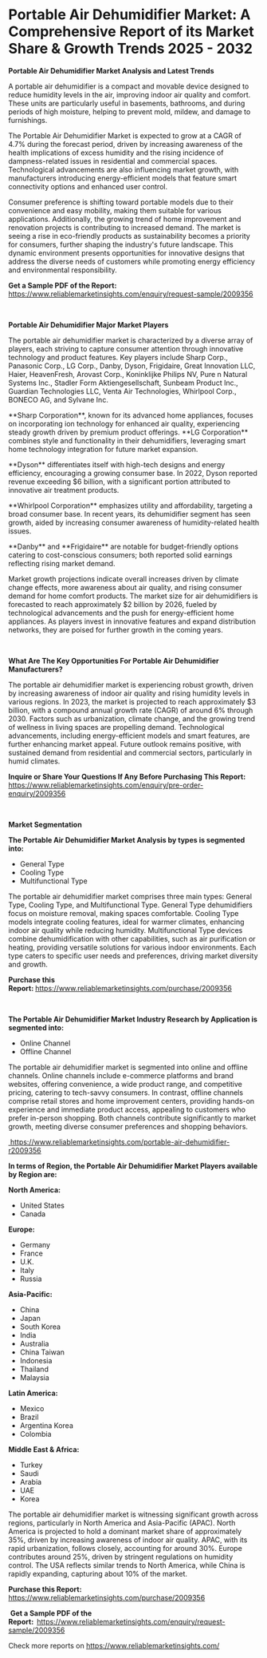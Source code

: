 <p><h1>Portable Air Dehumidifier Market: A Comprehensive Report of its Market Share & Growth Trends 2025 - 2032</h1></p><p><strong>Portable Air Dehumidifier Market Analysis and Latest Trends</strong></p>
<p><p>A portable air dehumidifier is a compact and movable device designed to reduce humidity levels in the air, improving indoor air quality and comfort. These units are particularly useful in basements, bathrooms, and during periods of high moisture, helping to prevent mold, mildew, and damage to furnishings.</p><p>The Portable Air Dehumidifier Market is expected to grow at a CAGR of 4.7% during the forecast period, driven by increasing awareness of the health implications of excess humidity and the rising incidence of dampness-related issues in residential and commercial spaces. Technological advancements are also influencing market growth, with manufacturers introducing energy-efficient models that feature smart connectivity options and enhanced user control.</p><p>Consumer preference is shifting toward portable models due to their convenience and easy mobility, making them suitable for various applications. Additionally, the growing trend of home improvement and renovation projects is contributing to increased demand. The market is seeing a rise in eco-friendly products as sustainability becomes a priority for consumers, further shaping the industry's future landscape. This dynamic environment presents opportunities for innovative designs that address the diverse needs of customers while promoting energy efficiency and environmental responsibility.</p></p>
<p><strong>Get a Sample PDF of the Report:&nbsp;</strong> <a href="https://www.reliablemarketinsights.com/enquiry/request-sample/2009356?utm_campaign=2287&utm_medium=2&utm_source=Github&utm_content=ia&utm_term=08022025&utm_id=portable-air-dehumidifier">https://www.reliablemarketinsights.com/enquiry/request-sample/2009356</a></p>
<p>&nbsp;</p>
<p><strong>Portable Air Dehumidifier Major Market Players</strong></p>
<p><p>The portable air dehumidifier market is characterized by a diverse array of players, each striving to capture consumer attention through innovative technology and product features. Key players include Sharp Corp., Panasonic Corp., LG Corp., Danby, Dyson, Frigidaire, Great Innovation LLC, Haier, HeavenFresh, Arovast Corp., Koninklijke Philips NV, Pure n Natural Systems Inc., Stadler Form Aktiengesellschaft, Sunbeam Product Inc., Guardian Technologies LLC, Venta Air Technologies, Whirlpool Corp., BONECO AG, and Sylvane Inc.</p><p>**Sharp Corporation**, known for its advanced home appliances, focuses on incorporating ion technology for enhanced air quality, experiencing steady growth driven by premium product offerings. **LG Corporation** combines style and functionality in their dehumidifiers, leveraging smart home technology integration for future market expansion.</p><p>**Dyson** differentiates itself with high-tech designs and energy efficiency, encouraging a growing consumer base. In 2022, Dyson reported revenue exceeding $6 billion, with a significant portion attributed to innovative air treatment products.</p><p>**Whirlpool Corporation** emphasizes utility and affordability, targeting a broad consumer base. In recent years, its dehumidifier segment has seen growth, aided by increasing consumer awareness of humidity-related health issues.</p><p>**Danby** and **Frigidaire** are notable for budget-friendly options catering to cost-conscious consumers; both reported solid earnings reflecting rising market demand.</p><p>Market growth projections indicate overall increases driven by climate change effects, more awareness about air quality, and rising consumer demand for home comfort products. The market size for air dehumidifiers is forecasted to reach approximately $2 billion by 2026, fueled by technological advancements and the push for energy-efficient home appliances. As players invest in innovative features and expand distribution networks, they are poised for further growth in the coming years.</p></p>
<p>&nbsp;</p>
<p><strong>What Are The Key Opportunities For Portable Air Dehumidifier Manufacturers?</strong></p>
<p><p>The portable air dehumidifier market is experiencing robust growth, driven by increasing awareness of indoor air quality and rising humidity levels in various regions. In 2023, the market is projected to reach approximately $3 billion, with a compound annual growth rate (CAGR) of around 6% through 2030. Factors such as urbanization, climate change, and the growing trend of wellness in living spaces are propelling demand. Technological advancements, including energy-efficient models and smart features, are further enhancing market appeal. Future outlook remains positive, with sustained demand from residential and commercial sectors, particularly in humid climates.</p></p>
<p><strong>Inquire or Share Your Questions If Any Before Purchasing This Report:</strong> <a href="https://www.reliablemarketinsights.com/enquiry/pre-order-enquiry/2009356?utm_campaign=2287&utm_medium=2&utm_source=Github&utm_content=ia&utm_term=08022025&utm_id=portable-air-dehumidifier">https://www.reliablemarketinsights.com/enquiry/pre-order-enquiry/2009356</a></p>
<p>&nbsp;</p>
<p><strong>Market Segmentation</strong></p>
<p><strong>The Portable Air Dehumidifier Market Analysis by types is segmented into:</strong></p>
<p><ul><li>General Type</li><li>Cooling Type</li><li>Multifunctional Type</li></ul></p>
<p><p>The portable air dehumidifier market comprises three main types: General Type, Cooling Type, and Multifunctional Type. General Type dehumidifiers focus on moisture removal, making spaces comfortable. Cooling Type models integrate cooling features, ideal for warmer climates, enhancing indoor air quality while reducing humidity. Multifunctional Type devices combine dehumidification with other capabilities, such as air purification or heating, providing versatile solutions for various indoor environments. Each type caters to specific user needs and preferences, driving market diversity and growth.</p></p>
<p><strong>Purchase this Report:&nbsp;</strong><a href="https://www.reliablemarketinsights.com/purchase/2009356?utm_campaign=2287&utm_medium=2&utm_source=Github&utm_content=ia&utm_term=08022025&utm_id=portable-air-dehumidifier">https://www.reliablemarketinsights.com/purchase/2009356</a></p>
<p>&nbsp;</p>
<p><strong>The Portable Air Dehumidifier Market Industry Research by Application is segmented into:</strong></p>
<p><ul><li>Online Channel</li><li>Offline Channel</li></ul></p>
<p><p>The portable air dehumidifier market is segmented into online and offline channels. Online channels include e-commerce platforms and brand websites, offering convenience, a wide product range, and competitive pricing, catering to tech-savvy consumers. In contrast, offline channels comprise retail stores and home improvement centers, providing hands-on experience and immediate product access, appealing to customers who prefer in-person shopping. Both channels contribute significantly to market growth, meeting diverse consumer preferences and shopping behaviors.</p></p>
<p><a href="https://www.reliablemarketinsights.com/portable-air-dehumidifier-r2009356?utm_campaign=2287&utm_medium=2&utm_source=Github&utm_content=ia&utm_term=08022025&utm_id=portable-air-dehumidifier">&nbsp;https://www.reliablemarketinsights.com/portable-air-dehumidifier-r2009356</a></p>
<p><strong>In terms of Region, the Portable Air Dehumidifier Market Players available by Region are:</strong></p>
<p>
    <p> <strong> North America: </strong>
        <ul>
            <li>United States</li>
            <li>Canada</li>
        </ul>
        </p> 
    <p> <strong> Europe: </strong>
        <ul>
            <li>Germany</li>
            <li>France</li>
            <li>U.K.</li>
            <li>Italy</li>
            <li>Russia</li>
        </ul>
        </p> 
    <p> <strong> Asia-Pacific: </strong>
        <ul>
            <li>China</li>
            <li>Japan</li>
            <li>South Korea</li>
            <li>India</li>
            <li>Australia</li>
            <li>China Taiwan</li>
            <li>Indonesia</li>
            <li>Thailand</li>
            <li>Malaysia</li>
        </ul>
        </p> 
    <p> <strong> Latin America: </strong>
        <ul>
            <li>Mexico</li>
            <li>Brazil</li>
            <li>Argentina Korea</li>
            <li>Colombia</li>
        </ul>
        </p> 
    <p> <strong> Middle East & Africa: </strong>
        <ul>
            <li>Turkey</li>
            <li>Saudi</li>
            <li>Arabia</li>
            <li>UAE</li>
            <li>Korea</li>
        </ul>
    </p>
    </p>
<p><p>The portable air dehumidifier market is witnessing significant growth across regions, particularly in North America and Asia-Pacific (APAC). North America is projected to hold a dominant market share of approximately 35%, driven by increasing awareness of indoor air quality. APAC, with its rapid urbanization, follows closely, accounting for around 30%. Europe contributes around 25%, driven by stringent regulations on humidity control. The USA reflects similar trends to North America, while China is rapidly expanding, capturing about 10% of the market.</p></p>
<p><strong>Purchase this Report: </strong><a href="https://www.reliablemarketinsights.com/purchase/2009356?utm_campaign=2287&utm_medium=2&utm_source=Github&utm_content=ia&utm_term=08022025&utm_id=portable-air-dehumidifier">https://www.reliablemarketinsights.com/purchase/2009356</a></p>
<p>&nbsp;<strong>Get a Sample PDF of the Report:&nbsp;&nbsp;</strong><a href="https://www.reliablemarketinsights.com/enquiry/request-sample/2009356?utm_campaign=2287&utm_medium=2&utm_source=Github&utm_content=ia&utm_term=08022025&utm_id=portable-air-dehumidifier">https://www.reliablemarketinsights.com/enquiry/request-sample/2009356</a></p>
<p><strong></strong></p>
<p>Check more reports on <a href="https://www.reliablemarketinsights.com/?utm_campaign=2287&utm_medium=2&utm_source=Github&utm_content=ia&utm_term=08022025&utm_id=portable-air-dehumidifier">https://www.reliablemarketinsights.com/</a></p>